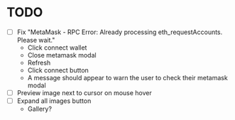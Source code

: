 # TODO

* [ ] Fix "MetaMask - RPC Error: Already processing eth_requestAccounts. Please wait."
  * Click connect wallet
  * Close metamask modal
  * Refresh
  * Click connect button
  * A message should appear to warn the user to check their metamask modal
* [ ] Preview image next to cursor on mouse hover
* [ ] Expand all images button
  * Gallery?